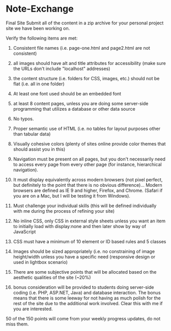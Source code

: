 # Note-Exchange

Final Site
Submit all of the content in a zip archive for your personal project site we have been working on.

Verify the following items are met:

1) Consistent file names (i.e. page-one.html and page2.html are not consistent)

2) all images should have alt and title attributes for accessibility (make sure the URLs don't include "localhost" addresses)

3) the content structure (i.e. folders for CSS, images, etc.) should not be flat (i.e. all in one folder)

4) At least one font used should be an embedded font

5) at least 8 content pages, unless you are doing some server-side programming that utilizes a database or other data source

6) No typos.

7) Proper semantic use of HTML (i.e. no tables for layout purposes other than tabular data)

8) Visually cohesive colors (plenty of sites online provide color themes that should assist you in this)

9) Navigation must be present on all pages, but you don't necessarily need to access every page from every other page (for instance, hierarchical navigation).

10) It must display equivalently across modern browsers (not pixel perfect, but definitely to the point that there is no obvious difference)... Modern browsers are defined as IE 9 and higher, Firefox, and Chrome. (Safari if you are on a Mac, but I will be testing it from Windows).

12) Must challenge your individual skills (this will be defined individually with me during the process of refining your site)

13) No inline CSS, only CSS in external style sheets unless you want an item to initially load with display:none and then later show by way of JavaScript

14) CSS must have a minimum of 10 element or ID based rules and 5 classes

15) Images should be sized appropriately (i.e. no constraining of image height/width unless you have a specific need (responsive design or used in lightbox scenario)

16) There are some subjective points that will be allocated based on the aesthetic qualities of the site (~20%)

17) bonus consideration will be provided to students doing server-side coding (i.e. PHP, ASP.NET, Java) and database interaction. The bonus means that there is some leeway for not having as much polish for the rest of the site due to the additional work involved.  Clear this with me if you are interested.

50 of the 150 points will come from your weekly progress updates, do not miss them.
